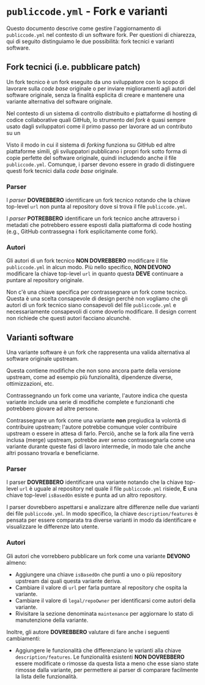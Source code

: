 # `publiccode.yml` - Fork e varianti 

Questo documento descrive come gestire l'aggiornamento di `publiccode.yml` nel
contesto di un software fork. Per questioni di chiarezza, qui di seguito
distinguiamo le due possibilità: fork tecnici e varianti software.

## Fork tecnici (i.e. pubblicare patch)

Un fork tecnico è un fork eseguito da uno sviluppatore con lo scopo di lavorare
sulla *code base* originale o per inviare miglioramenti agli autori del
software originale, senza la finalità esplicita di creare e mantenere una
variante alternativa del software originale. 

Nel contesto di un sistema di controllo distribuito e piattaforme di hosting di
codice collaborative quali GitHub, lo strumento del *fork* è quasi sempre usato
dagli sviluppatori come il primo passo per lavorare ad un contributo su un

Visto il modo in cui il sistema di *forking* funziona su GitHub ed altre
piattaforme simili, gli sviluppatori pubblicano i propri fork sotto forma di
copie perfette del software originale, quindi includendo anche il file
`publiccode.yml`. Comunque, i parser devono essere in grado di distinguere
questi fork tecnici dalla *code base* originale. 

### Parser

I *parser* **DOVREBBERO** identificare un fork tecnico notando che la chiave
top-level `url` non punta al repository dove si trova il file `publiccode.yml`. 

I *parser* **POTREBBERO** identificare un fork tecnico anche attraverso
i metadati che potrebbero essere esposti dalla piattaforma di code hosting
(e.g., GitHub contrassegna i fork esplicitamente come fork). 

### Autori

Gli autori di un fork tecnico **NON DOVREBBERO** modificare il file
`publiccode.yml` in alcun modo. Più nello specifico, **NON DEVONO** modificare
la chiave top-level `url` in quanto questa **DEVE** continuare a puntare al
repository originale. 


Non c'è una chiave specifica per contrassegnare un fork come tecnico. Questa
è una scelta consapevole di design perchè non vogliamo che gli autori di un
fork tecnico siano consapevoli del file `publiccode.yml` e necessariamente
consapevoli di come doverlo modificare. Il design corrent non richiede che
questi autori facciano alcunchè. 

## Varianti software 

Una variante software è un fork che rappresenta una valida alternativa al
software originale upstream.

Questa contiene modifiche che non sono ancora parte della versione upstream,
come ad esempio più funzionalità, dipendenze diverse, ottimizzazioni, etc. 

Contrassegnando un fork come una variante, l'autore indica che questa variante
include una serie di modifiche complete e funzionanti che potrebbero giovare ad
altre persone. 

Contrassegnare un fork come una variante **non** pregiudica la volontà di
contribuire upstream; l'autore potrebbe comunque voler contribuire upstream
o essere in attesa di farlo. Perciò, anche se la fork alla fine verrà inclusa
(merge) upstream, potrebbe aver senso contrassegnarla come una variante durante
queste fasi di lavoro intermedie, in modo tale che anche altri possano trovarla
e beneficiarne. 

### Parser

I parser **DOVREBBERO** identificare una variante notando che la chiave
top-level `url` è uguale al repository nel quale il file `publiccode.yml`
risiede, **E** una chiave top-level `isBasedOn` esiste e punta ad un altro
repository. 

I parser dovrebbero aspettarsi e analizzare altre differenze nelle due varianti
dei file `publiccode.yml`. In modo specifico, la chiave `description/features`
è pensata per essere comparata tra diverse varianti in modo da identificare
e visualizzare le differenze lato utente. 


### Autori

Gli autori che vorrebbero pubblicare un fork come una variante **DEVONO**
almeno:

* Aggiungere una chiave `isBasedOn` che punti a uno o più repository upstream
  dai quali questa variante deriva. 
* Cambiare il valore di `url` per farla puntare al repository che ospita la
  variante. 
* Cambiare il valore di `legal/repoOwner` per identificarsi come autori della
  variante. 
* Rivisitare la sezione denominata `maintenance` per aggiornare lo stato di
  manutenzione della variante. 

Inoltre, gli autore **DOVREBBERO** valutare di fare anche i seguenti cambiamenti:

* Aggiungere le funzionalità che differenziano le varianti alla chiave
  `description/features`. Le funzionalità esistenti **NON DOVREBBERO** essere
  modificate o rimosse da questa lista a meno che esse siano state rimosse
  dalla variante, per permettere ai parser di comparare facilmente la lista
  delle funzionalità. 
